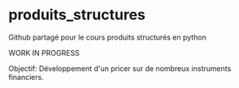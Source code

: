 # produits_structures
Github partagé pour le cours produits structurés en python

WORK IN PROGRESS

Objectif: Développement d'un pricer sur de nombreux instruments financiers. 
